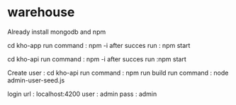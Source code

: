 # warehouse
Already install mongodb and npm

cd  kho-app
run command : npm -i
after succes run : npm start

cd kho-api
run command : npm -i
after succes run :npm start

Create user : 
cd kho-api
run command : npm run build
run command : node admin-user-seed.js

login url : localhost:4200 
user : admin
pass : admin  
